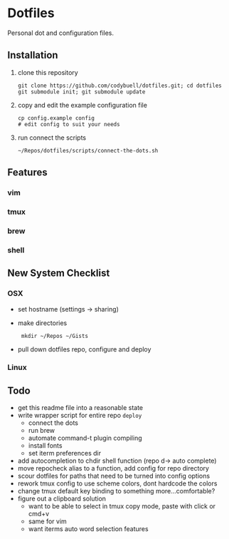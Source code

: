 Dotfiles
========

Personal dot and configuration files.

Installation
------------

 1. clone this repository

        git clone https://github.com/codybuell/dotfiles.git; cd dotfiles
        git submodule init; git submodule update

 2. copy and edit the example configuration file

        cp config.example config
        # edit config to suit your needs

 3. run connect the scripts

        ~/Repos/dotfiles/scripts/connect-the-dots.sh


Features
--------

### vim

### tmux

### brew

### shell


New System Checklist
--------------------

### OSX

 - set hostname (settings -> sharing)
 - make directories

        mkdir ~/Repos ~/Gists

 - pull down dotfiles repo, configure and deploy

### Linux


Todo
----

 - get this readme file into a reasonable state
 - write wrapper script for entire repo `deploy`
   - connect the dots
   - run brew
   - automate command-t plugin compiling
   - install fonts
   - set iterm preferences dir
 - add autocompletion to chdir shell function (repo d-> auto complete)
 - move repocheck alias to a function, add config for repo directory
 - scour dotfiles for paths that need to be turned into config options
 - rework tmux config to use scheme colors, dont hardcode the colors
 - change tmux default key binding to something more...comfortable?
 - figure out a clipboard solution
   - want to be able to select in tmux copy mode, paste with click or cmd+v
   - same for vim
   - want iterms auto word selection features

